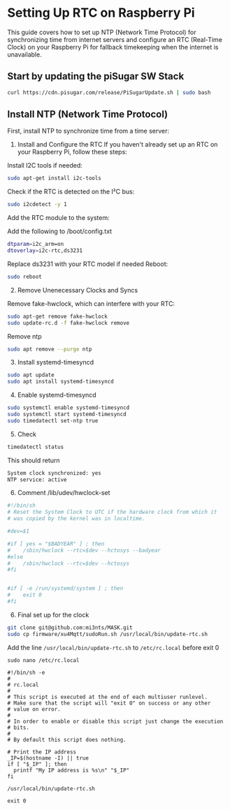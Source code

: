 
# Setting Up RTC on Raspberry Pi

This guide covers how to set up NTP (Network Time Protocol) for synchronizing time from internet servers and configure an RTC (Real-Time Clock) on your Raspberry Pi for fallback timekeeping when the internet is unavailable.


## Start by updating the piSugar SW Stack 

```bash 
curl https://cdn.pisugar.com/release/PiSugarUpdate.sh | sudo bash
```

## Install NTP (Network Time Protocol)

First, install NTP to synchronize time from a time server:

1. Install and Configure the RTC
If you haven't already set up an RTC on your Raspberry Pi, follow these steps:

Install I2C tools if needed:
```bash
sudo apt-get install i2c-tools
```
Check if the RTC is detected on the I²C bus:
```bash
sudo i2cdetect -y 1
```
Add the RTC module to the system:

Add the following to /boot/config.txt
```bash
dtparam=i2c_arm=on
dtoverlay=i2c-rtc,ds3231
```
Replace ds3231 with your RTC model if needed
Reboot:
```bash
sudo reboot
```

2. Remove Unenecessary Clocks and Syncs 

Remove fake-hwclock, which can interfere with your RTC:
```bash
sudo apt-get remove fake-hwclock
sudo update-rc.d -f fake-hwclock remove
```
Remove ntp 

```bash 
sudo apt remove --purge ntp
```

3.  Install systemd-timesyncd
```bash
sudo apt update
sudo apt install systemd-timesyncd
```

4. Enable systemd-timesyncd
```bash
sudo systemctl enable systemd-timesyncd
sudo systemctl start systemd-timesyncd
sudo timedatectl set-ntp true
```
5. Check
```bash 
timedatectl status
```
This should return 
```bash 
System clock synchronized: yes
NTP service: active
```

6. Comment /lib/udev/hwclock-set


``` bash 
#!/bin/sh
# Reset the System Clock to UTC if the hardware clock from which it
# was copied by the kernel was in localtime.

#dev=$1

#if [ yes = "$BADYEAR" ] ; then
#    /sbin/hwclock --rtc=$dev --hctosys --badyear
#else
#    /sbin/hwclock --rtc=$dev --hctosys
#fi


#if [ -e /run/systemd/system ] ; then
#    exit 0
#fi
```

6. Final set up for the clock 
``` bash 
git clone git@github.com:mi3nts/MASK.git
sudo cp firmware/xu4Mqtt/sudoRun.sh /usr/local/bin/update-rtc.sh
```
Add the line `/usr/local/bin/update-rtc.sh` to `/etc/rc.local`  before exit 0
```
sudo nano /etc/rc.local
```

```
#!/bin/sh -e
#
# rc.local
#
# This script is executed at the end of each multiuser runlevel.
# Make sure that the script will "exit 0" on success or any other
# value on error.
#
# In order to enable or disable this script just change the execution
# bits.
#
# By default this script does nothing.

# Print the IP address
_IP=$(hostname -I) || true
if [ "$_IP" ]; then
  printf "My IP address is %s\n" "$_IP"
fi

/usr/local/bin/update-rtc.sh

exit 0
```
